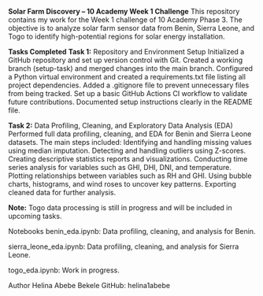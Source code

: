 **Solar Farm Discovery – 10 Academy Week 1 Challenge**
This repository contains my work for the Week 1 challenge of 10 Academy Phase 3. The objective is to analyze solar farm sensor data from Benin, Sierra Leone, and Togo to identify high-potential regions for solar energy installation.

**Tasks Completed**
**Task 1:** Repository and Environment Setup
Initialized a GitHub repository and set up version control with Git.
Created a working branch (setup-task) and merged changes into the main branch.
Configured a Python virtual environment and created a requirements.txt file listing all project dependencies.
Added a .gitignore file to prevent unnecessary files from being tracked.
Set up a basic GitHub Actions CI workflow to validate future contributions.
Documented setup instructions clearly in the README file.

**Task 2:** Data Profiling, Cleaning, and Exploratory Data Analysis (EDA)
Performed full data profiling, cleaning, and EDA for Benin and Sierra Leone datasets. The main steps included:
Identifying and handling missing values using median imputation.
Detecting and handling outliers using Z-scores.
Creating descriptive statistics reports and visualizations.
Conducting time series analysis for variables such as GHI, DHI, DNI, and temperature.
Plotting relationships between variables such as RH and GHI.
Using bubble charts, histograms, and wind roses to uncover key patterns.
Exporting cleaned data for further analysis.

**Note:** Togo data processing is still in progress and will be included in upcoming tasks.

Notebooks
benin_eda.ipynb: Data profiling, cleaning, and analysis for Benin.

sierra_leone_eda.ipynb: Data profiling, cleaning, and analysis for Sierra Leone.

togo_eda.ipynb: Work in progress.

Author
Helina Abebe Bekele
GitHub: helina1abebe
